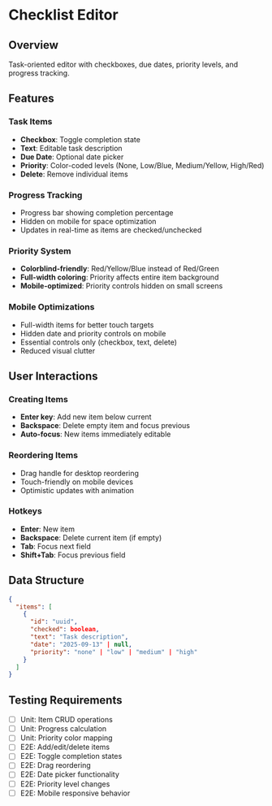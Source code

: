 # Checklist Editor

## Overview
Task-oriented editor with checkboxes, due dates, priority levels, and progress tracking.

## Features

### Task Items
- **Checkbox**: Toggle completion state
- **Text**: Editable task description
- **Due Date**: Optional date picker
- **Priority**: Color-coded levels (None, Low/Blue, Medium/Yellow, High/Red)
- **Delete**: Remove individual items

### Progress Tracking
- Progress bar showing completion percentage
- Hidden on mobile for space optimization
- Updates in real-time as items are checked/unchecked

### Priority System
- **Colorblind-friendly**: Red/Yellow/Blue instead of Red/Green
- **Full-width coloring**: Priority affects entire item background
- **Mobile-optimized**: Priority controls hidden on small screens

### Mobile Optimizations
- Full-width items for better touch targets
- Hidden date and priority controls on mobile
- Essential controls only (checkbox, text, delete)
- Reduced visual clutter

## User Interactions

### Creating Items
- **Enter key**: Add new item below current
- **Backspace**: Delete empty item and focus previous
- **Auto-focus**: New items immediately editable

### Reordering Items
- Drag handle for desktop reordering
- Touch-friendly on mobile devices
- Optimistic updates with animation

### Hotkeys
- **Enter**: New item
- **Backspace**: Delete current item (if empty)
- **Tab**: Focus next field
- **Shift+Tab**: Focus previous field

## Data Structure
```json
{
  "items": [
    {
      "id": "uuid",
      "checked": boolean,
      "text": "Task description",
      "date": "2025-09-13" | null,
      "priority": "none" | "low" | "medium" | "high"
    }
  ]
}
```

## Testing Requirements
- [ ] Unit: Item CRUD operations
- [ ] Unit: Progress calculation
- [ ] Unit: Priority color mapping
- [ ] E2E: Add/edit/delete items
- [ ] E2E: Toggle completion states
- [ ] E2E: Drag reordering
- [ ] E2E: Date picker functionality
- [ ] E2E: Priority level changes
- [ ] E2E: Mobile responsive behavior
